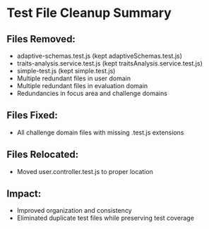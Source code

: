 # Test File Cleanup Summary

## Files Removed:
- adaptive-schemas.test.js (kept adaptiveSchemas.test.js)
- traits-analysis.service.test.js (kept traitsAnalysis.service.test.js)
- simple-test.js (kept simple.test.js)
- Multiple redundant files in user domain
- Multiple redundant files in evaluation domain
- Redundancies in focus area and challenge domains

## Files Fixed:
- All challenge domain files with missing .test.js extensions

## Files Relocated:
- Moved user.controller.test.js to proper location

## Impact:
- Improved organization and consistency
- Eliminated duplicate test files while preserving test coverage
